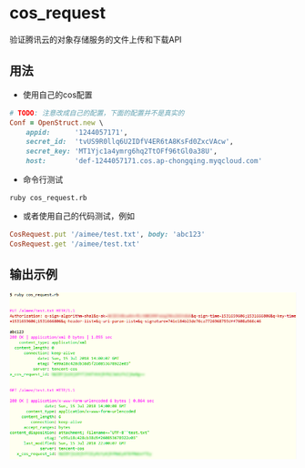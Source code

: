 # cos_request

验证腾讯云的对象存储服务的文件上传和下载API

## 用法

* 使用自己的cos配置

```ruby
# TODO: 注意改成自己的配置，下面的配置并不是真实的
Conf = OpenStruct.new \
    appid:      '1244057171',
    secret_id:  'tvUS9R0llq6U2IDfV4ER6tA8KsFd0ZxcVAcw',
    secret_key: 'MT1Yjc1a4ymrg6hq2TtOFf96tGl0a38U',
    host:       'def-1244057171.cos.ap-chongqing.myqcloud.com'
```

* 命令行测试

```shell
ruby cos_request.rb
```

* 或者使用自己的代码测试，例如

```ruby
CosRequest.put '/aimee/test.txt', body: 'abc123'
CosRequest.get '/aimee/test.txt'
```

## 输出示例

![输出示例](demo.gif)
